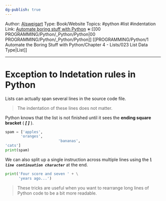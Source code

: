 ```yaml
---
dg-publish: true
---
```

Author: [Alsweigart](https://alsweigart.com/)
Type: Book/Website
Topics: #python #list #indentation
Link: [Automate boring stuff with Python](https://automatetheboringstuff.com/)
∗:[[00 PROGRAMMING/Python/_Python/Python\|00 PROGRAMMING/Python/_Python/Python]] [[PROGRAMMING/Python/1 Automate the Boring Stuff with Python/Chapter 4 - Lists/023 List Data Type\|List]] 

---
# Exception to Indetation rules in Python

Lists can actually span several lines in the source code file.

>The indentation of these lines does not matter.

Python knows that the list is not finished until it sees the __ending square bracket__ ( ___[ ]___ ).
```python
spam = ['apples',
	   'oranges',
						'bananas',
'cats']
print(spam)
```

We can also split up a single instruction across multiple lines using the ___\ `line continuation character`___ at the end.

```python
print('Four score and seven ' + \
	  'years ago...')
```

>These tricks are useful when you want to rearrange long lines of Python code to be a bit more readable.
